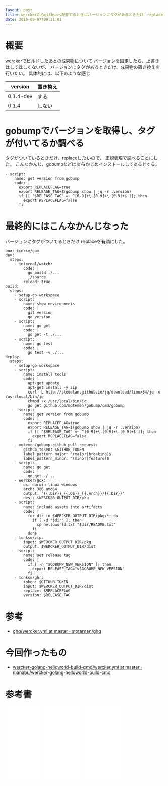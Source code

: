```yaml
---
layout: post
title: werckerからgithubへ配置するときにバージョンにタグがあるときだけ、replace
date: 2016-09-07T09:21:01
---
```


# 概要

werckerでビルドしたあとの成果物について
バージョンを固定したら、上書きはしてほしくないが、
バージョンにタグがあるときだけ、成果物の置き換えを行いたい。
具体的には、以下のような感じ

|version|置き換え|
| --- | --- |
|0.1.4-dev|する|
|0.1.4|しない|




# gobumpでバージョンを取得し、タグが付いてるか調べる

タグがついているときだけ、replaceしたいので、
正規表現で調べることにした。
こんなかんじ、gobumpなどはあらかじめインストールしてあるとする。

```
- script:
    name: get version from gobump
    code: |
      export REPLACEFLAG=true
      export RELEASE_TAG=$(gobump show | jq -r .version)
      if [[ "$RELEASE_TAG" =~ ^[0-9]+\.[0-9]+\.[0-9]+$ ]]; then
        export REPLACEFLAG=false
      fi
```


# 最終的にはこんなかんじなった

バージョンにタグがついてるときだけ
replaceを有効にした。

```
box: tcnksm/gox
dev:
  steps:
    - internal/watch:
        code: |
          go build ./...
          ./source
        reload: true
build:
  steps:
    - setup-go-workspace
    - script:
        name: show environments
        code: |
          git version
          go version
    - script:
        name: go get
        code: |
          go get -t ./...
    - script:
        name: go test
        code: |
          go test -v ./...
deploy:
  steps:
    - setup-go-workspace
    - script:
        name: install tools
        code: |
          apt-get update
          apt-get install -y zip
          curl -L http://stedolan.github.io/jq/download/linux64/jq -o /usr/local/bin/jq
          chmod +x /usr/local/bin/jq
          go get github.com/motemen/gobump/cmd/gobump
    - script:
        name: get version from gobump
        code: |
          export REPLACEFLAG=true
          export RELEASE_TAG=$(gobump show | jq -r .version)
          if [[ "$RELEASE_TAG" =~ ^[0-9]+\.[0-9]+\.[0-9]+$ ]]; then
            export REPLACEFLAG=false
          fi
    - motemen/gobump-github-pull-request:
        github_token: $GITHUB_TOKEN
        label_pattern_major: ^(major|breaking)$
        label_pattern_minor: ^(minor|feature)$
    - script:
        name: go get
        code: |
          go get ./...
    - wercker/gox:
        os: darwin linux windows
        arch: 386 amd64
        output: '{{.Dir}}_{{.OS}}_{{.Arch}}/{{.Dir}}'
        dest: $WERCKER_OUTPUT_DIR/pkg
    - script:
        name: include assets into artifacts
        code: |
          for dir in $WERCKER_OUTPUT_DIR/pkg/*; do
            if [ -d "$dir" ]; then
              cp helloworld.txt "$dir/README.txt"
            fi
          done
    - tcnksm/zip:
        input: $WERCKER_OUTPUT_DIR/pkg
        output: $WERCKER_OUTPUT_DIR/dist
    - script:
        name: set release tag
        code: |
          if [ -n "$GOBUMP_NEW_VERSION" ]; then
            export RELEASE_TAG="v$GOBUMP_NEW_VERSION"
          fi
    - tcnksm/ghr:
        token: $GITHUB_TOKEN
        input: $WERCKER_OUTPUT_DIR/dist
        replace: $REPLACEFLAG
        version: $RELEASE_TAG
```

# 参考


* [ghq/wercker.yml at master · motemen/ghq](https://github.com/motemen/ghq/blob/master/wercker.yml)

# 今回作ったもの

* [wercker-golang-helloworld-build-cmd/wercker.yml at master · manabu/wercker-golang-helloworld-build-cmd](https://github.com/manabu/wercker-golang-helloworld-build-cmd/blob/master/wercker.yml)


# 参考書

<iframe style="width:120px;height:240px;" marginwidth="0" marginheight="0" scrolling="no" frameborder="0" src="//rcm-fe.amazon-adsystem.com/e/cm?lt1=_blank&bc1=000000&IS2=1&bg1=FFFFFF&fc1=000000&lc1=0000FF&t=mi3002-22&o=9&p=8&l=as4&m=amazon&f=ifr&ref=as_ss_li_til&asins=4621300253&linkId=54b7e05ab6406ca0d71627d0bd6794ab"></iframe>

<iframe style="width:120px;height:240px;" marginwidth="0" marginheight="0" scrolling="no" frameborder="0" src="//rcm-fe.amazon-adsystem.com/e/cm?lt1=_blank&bc1=000000&IS2=1&bg1=FFFFFF&fc1=000000&lc1=0000FF&t=mi3002-22&o=9&p=8&l=as4&m=amazon&f=ifr&ref=as_ss_li_til&asins=4048707876&linkId=ea12fe19844a2dac292c771e40a7368b"></iframe>


<iframe style="width:120px;height:240px;" marginwidth="0" marginheight="0" scrolling="no" frameborder="0" src="//rcm-fe.amazon-adsystem.com/e/cm?lt1=_blank&bc1=000000&IS2=1&bg1=FFFFFF&fc1=000000&lc1=0000FF&t=mi3002-22&o=9&p=8&l=as4&m=amazon&f=ifr&ref=as_ss_li_til&asins=477418392X&linkId=f6ec97ff699d716cb135830db73da19f"></iframe>
